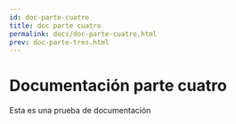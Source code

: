 ```yaml
---
id: doc-parte-cuatro
title: doc parte cuatro
permalink: docs/doc-parte-cuatro.html
prev: doc-parte-tres.html
---
```

# Documentación parte cuatro
Esta es una prueba de documentación
